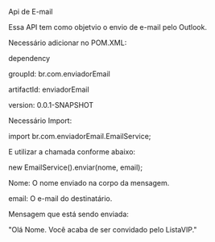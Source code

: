 Api de E-mail


Essa API tem como objetvio o envio de e-mail pelo Outlook.


Necessário adicionar no POM.XML:

dependency

groupId: br.com.enviadorEmail

artifactId: enviadorEmail

version: 0.0.1-SNAPSHOT

    

Necessário Import:

import br.com.enviadorEmail.EmailService;


E utilizar a chamada conforme abaixo:

new EmailService().enviar(nome, email); 

Nome: O nome enviado na corpo da mensagem.

email: O e-mail do destinatário.


Mensagem que está sendo enviada:

"Olá Nome. Você acaba de ser convidado pelo ListaVIP."
